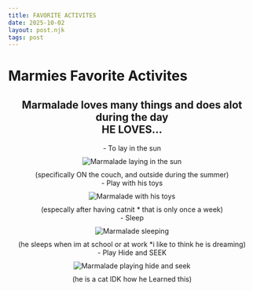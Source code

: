 ```yaml
--- 
title: FAVORITE ACTIVITES
date: 2025-10-02
layout: post.njk
tags: post 
---
```

  
# Marmies Favorite Activites 

<div style="text-align: center;">


<h2> Marmalade loves many things and does alot during the day <br>
    HE LOVES...
</h2>

<p>
    - To lay in the sun <br>
    <img src="/_assets/MarmSun.png" alt="Marmalade laying in the sun" style="max-width: 400px; margin: 10px 0;"> <br>
    (specifically ON the couch, and outside during the summer) <br>
             - Play with his toys <br>
    <img src="/_assets/MarmSweater.png" alt="Marmalade with his toys" style="max-width: 300px; margin: 10px 0;"> <br>
     (especally after having catnit * that is only once a week) <br>
                     - Sleep <br>
    <img src="/_assets/MarmSleeping.png" alt="Marmalade sleeping" style="max-width: 400px; margin: 10px 0;"> <br>
     (he sleeps when im at school or at work *i like to think he is dreaming) <br>
                 - Play Hide and SEEK <br>
    <img src="/_assets/MarmEye.png" alt="Marmalade playing hide and seek" style="max-width: 300px; margin: 10px 0;"> <br>
    (he is a cat IDK how he Learned this)
</p>





</div>